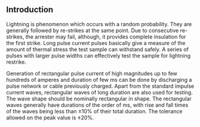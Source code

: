 ## Introduction

Lightning is phenomenon which occurs with a random probability. They are generally followed by re-strikes at the same point. Due to consecutive re-strikes, the arrester may fail, although, it provides complete insulation for the first strike. Long pulse current pulses basically give a measure of the amount of thermal stress the test sample can withstand safely. A series of pulses with larger pulse widths can effectively test the sample for lightning restrike.  

Generation of rectangular pulse current of high magnitudes up to few hundreds of amperes and duration of few ms can be done by discharging a pulse network or cable previously charged. Apart from the standard impulse current waves, rectangular waves of long duration are also used for testing. The wave shape should be nominally rectangular in shape. The rectangular waves generally have durations of the order of ms, with rise and fall times of the waves being less than ±10% of their total duration. The tolerance allowed on the peak value is ±20%.
